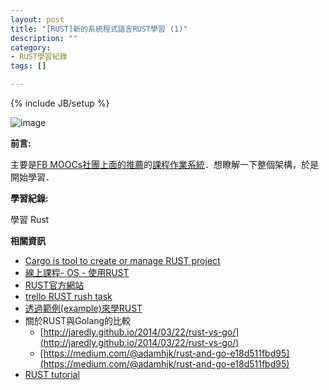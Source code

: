 ```yaml
---
layout: post
title: "[RUST]新的系統程式語言RUST學習 (1)"
description: ""
category: 
- RUST學習紀錄
tags: []

---
```

{% include JB/setup %}

![image](http://www.rust-lang.org/logos/rust-logo-blk.svg)

**前言:**

主要是[FB MOOCs社團上面的推薦](https://www.facebook.com/groups/courserazh/permalink/852795524760307/)的[課程作業系統](http://rust-class.org/index.html)．想瞭解一下整個架構，於是開始學習．

**學習紀錄:**

學習 Rust


**相關資訊**

- [Cargo is  tool to create or manage RUST project](http://doc.crates.io/guide.html)
- [線上課程- OS - 使用RUST](http://rust-class.org/index.html)
- [RUST官方網站](http://www.rust-lang.org/)        
- [trello RUST rush task](https://trello.com/b/uwzd0qUZ/rust-rush)
- [透過範例(example)來學RUST](http://rustbyexample.com/index.html)
- 關於RUST與Golang的比較
    - [http://jaredly.github.io/2014/03/22/rust-vs-go/](http://jaredly.github.io/2014/03/22/rust-vs-go/)
    - [https://medium.com/@adamhjk/rust-and-go-e18d511fbd95](https://medium.com/@adamhjk/rust-and-go-e18d511fbd95)
- [RUST tutorial](http://aml3.github.io/RustTutorial/html/01.html#Getting_Started:_Variables,_Functions,_and_Syntax)
